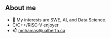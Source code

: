 ## About me
- 🔭 My interests are SWE, AI, and Data Science.
- C/C++/RISC-V enjoyer
- 📫 mchamas@ualberta.ca
